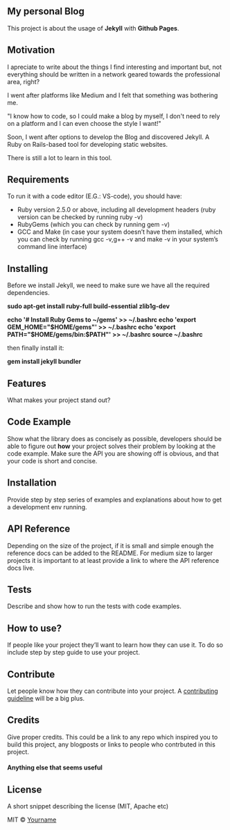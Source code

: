 ## My personal Blog
This project is about the usage of **Jekyll** with **Github Pages**.

## Motivation
I apreciate to write about the things I find interesting and important but, not everything should be written in a network geared towards the professional area, right?

I went after platforms like Medium and I felt that something was bothering me.

"I know how to code, so I could make a blog by myself, I don't need to rely on a platform and I can even choose the style I want!"

Soon, I went after options to develop the Blog and discovered Jekyll. A Ruby on Rails-based tool for developing static websites.

There is still a lot to learn in this tool.

## Requirements
To run it with a code editor (E.G.: VS-code), you should have:


  - Ruby version 2.5.0 or above, including all development headers (ruby version can be checked by running ruby -v)
  - RubyGems (which you can check by running gem -v)
  - GCC and Make (in case your system doesn’t have them installed, which you can check by running gcc -v,g++ -v and make -v in your system’s command line interface)


## Installing
Before we install Jekyll, we need to make sure we have all the required dependencies.

<b>sudo apt-get install ruby-full build-essential zlib1g-dev</b>

<b>echo '# Install Ruby Gems to ~/gems' >> ~/.bashrc
echo 'export GEM_HOME="$HOME/gems"' >> ~/.bashrc
echo 'export PATH="$HOME/gems/bin:$PATH"' >> ~/.bashrc
source ~/.bashrc</b>

then finally install it:

<b>gem install jekyll bundler</b>

## Features
What makes your project stand out?

## Code Example
Show what the library does as concisely as possible, developers should be able to figure out **how** your project solves their problem by looking at the code example. Make sure the API you are showing off is obvious, and that your code is short and concise.

## Installation
Provide step by step series of examples and explanations about how to get a development env running.

## API Reference

Depending on the size of the project, if it is small and simple enough the reference docs can be added to the README. For medium size to larger projects it is important to at least provide a link to where the API reference docs live.

## Tests
Describe and show how to run the tests with code examples.

## How to use?
If people like your project they’ll want to learn how they can use it. To do so include step by step guide to use your project.

## Contribute

Let people know how they can contribute into your project. A [contributing guideline](https://github.com/zulip/zulip-electron/blob/master/CONTRIBUTING.md) will be a big plus.

## Credits
Give proper credits. This could be a link to any repo which inspired you to build this project, any blogposts or links to people who contrbuted in this project. 

#### Anything else that seems useful

## License
A short snippet describing the license (MIT, Apache etc)

MIT © [Yourname]()
